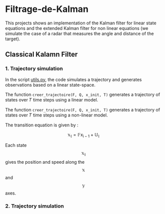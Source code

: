 # Filtrage-de-Kalman

This projects shows an implementation of the Kalman filter for linear state equations and the extended Kalman filter for non linear equations (we simulate the case of a radar that measures the angle and distance of the target).   

## Classical Kalamn Filter

### 1. Trajectory simulation 

In the script [utils.py](utils.py), the code simulates a trajectory and generates observations based on a linear state-space. 

The function `creer_trajectoire(F, Q, x_init, T)` generates a trajectory of states over 𝑇 time steps using a linear model. 

The function `creer_trajectoire(F, Q, x_init, T)` generates a trajectory of states over 𝑇 time steps using a non-linear model.

The transition equation is given by :

$$\mathbb{x_i} = \mathbb{F}\mathsf{x_{i-1}} + \mathbb{U_i}$$

Each state $$\mathbb{x_i}$$ gives the position and speed along the $$\mathbb{x}$$ and $$\mathbb{y}$$ axes. 

### 2. Trajectory simulation 
